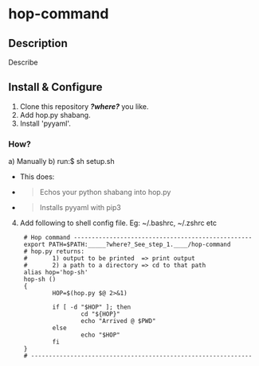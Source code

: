 # hop-command
## Description
Describe

## Install & Configure
1. Clone this repository ___?where?___ you like.
2. Add hop.py shabang.
3. Install 'pyyaml'.

### How?
   a) Manually 
   b) run:$   sh setup.sh
   - This does:
   - > Echos your python shabang into hop.py
   - > Installs pyyaml with pip3

4. Add following to shell config file. Eg: ~/.bashrc, ~/.zshrc etc

        # Hop command --------------------------------------------------
        export PATH=$PATH:_____?where?_See_step_1.____/hop-command
        # hop.py returns:
        #       1) output to be printed  => print output
        #       2) a path to a directory => cd to that path
        alias hop='hop-sh'
        hop-sh ()
        {
                HOP=$(hop.py $@ 2>&1)
        
                if [ -d "$HOP" ]; then
                        cd "${HOP}"
                        echo "Arrived @ $PWD"
                else
                        echo "$HOP"
                fi
        }
        # --------------------------------------------------------------
